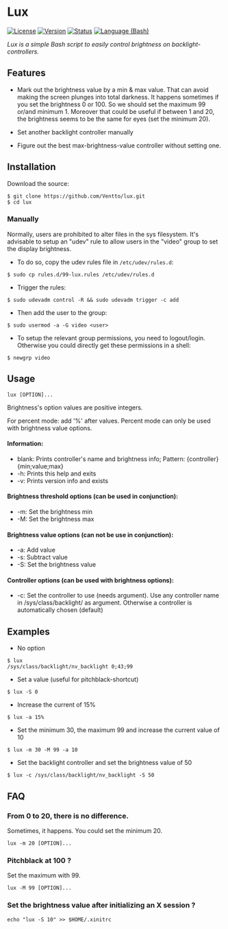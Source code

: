 Lux
===

[![License](https://img.shields.io/badge/license-GPLv3-blue.svg?style=flat)](https://github.com/Ventto/lux/blob/master/COPYING)
[![Version](https://img.shields.io/badge/version-v0.7-blue.svg?style=flat)](https://github.com/Ventto/lux/releases)
[![Status](https://img.shields.io/badge/status-experimental-orange.svg?style=flat)](https://github.com/Ventto/lux/)
[![Language (Bash)](https://img.shields.io/badge/powered_by-Bash-brightgreen.svg)](https://www.gnu.org/software/bash/)

*Lux is a simple Bash script to easily control brightness on backlight-controllers.*

## Features

*  Mark out the brightness value by a min & max value. That can avoid making the screen plunges into total darkness. It happens sometimes if you set the brightness 0 or 100. So we should set the maximum 99 or/and minimum 1. Moreover that could be useful if between 1 and 20, the brightness seems to be the same for eyes (set the minimum 20).

* Set another backlight controller manually

* Figure out the best max-brightness-value controller without setting one.

## Installation

Download the source:

```
$ git clone https://github.com/Ventto/lux.git
$ cd lux
```

### Manually

Normally, users are prohibited to alter files in the sys filesystem.
It's advisable to setup an "udev" rule to allow users in the "video" group to
 set the display brightness.

* To do so, copy the udev rules file in `/etc/udev/rules.d`:

```
$ sudo cp rules.d/99-lux.rules /etc/udev/rules.d
```

* Trigger the rules:

```
$ sudo udevadm control -R && sudo udevadm trigger -c add
```

* Then add the user to the group:

```
$ sudo usermod -a -G video <user>
```

* To setup the relevant group permissions, you need to logout/login.
  Otherwise you could directly get these permissions in a shell:

```
$ newgrp video
```

## Usage

```
lux [OPTION]...
```

Brightness's option values are positive integers.

For percent mode: add '%' after values. Percent mode can only be used with
brightness value options.

#### Information:

* blank:	Prints controller's name and brightness info;
  Pattern: {controller} {min;value;max}
* -h:	 Prints this help and exits
* -v:	 Prints version info and exists

#### Brightness threshold options (can be used in conjunction):

* -m: Set the brightness min
* -M: Set the brightness max

#### Brightness value options (can not be use in conjunction):

* -a:	 Add value
* -s:	 Subtract value
* -S: Set the brightness value

#### Controller options (can be used with brightness options):

* -c:		Set the controller to use (needs argument). Use any controller name in /sys/class/backlight/ as argument. Otherwise a controller is automatically chosen (default)

## Examples

* No option
```
$ lux
/sys/class/backlight/nv_backlight 0;43;99
```

* Set a value (useful for pitchblack-shortcut)
```
$ lux -S 0
```

* Increase the current of 15%
```
$ lux -a 15%
```

* Set the minimum 30, the maximum 99 and increase the current value of 10

```
$ lux -m 30 -M 99 -a 10
```

* Set the backlight controller and set the brightness value of 50
```
$ lux -c /sys/class/backlight/nv_backlight -S 50
```

## FAQ

### From 0 to 20, there is no difference.

Sometimes, it happens. You could set the minimum 20.<br>

```
lux -m 20 [OPTION]...
```

### Pitchblack at 100 ?

Set the maximum with 99.<br>

```
lux -M 99 [OPTION]...
```

### Set the brightness value after initializing an X session ?

```
echo "lux -S 10" >> $HOME/.xinitrc
```

